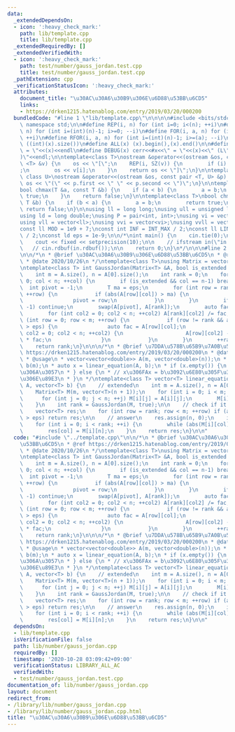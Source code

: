 ```yaml
---
data:
  _extendedDependsOn:
  - icon: ':heavy_check_mark:'
    path: lib/template.cpp
    title: lib/template.cpp
  _extendedRequiredBy: []
  _extendedVerifiedWith:
  - icon: ':heavy_check_mark:'
    path: test/number/gauss_jordan.test.cpp
    title: test/number/gauss_jordan.test.cpp
  _pathExtension: cpp
  _verificationStatusIcon: ':heavy_check_mark:'
  attributes:
    document_title: "\u30AC\u30A6\u30B9\u306E\u6D88\u53BB\u6CD5"
    links:
    - https://drken1215.hatenablog.com/entry/2019/03/20/000200
  bundledCode: "#line 1 \"lib/template.cpp\"\n\n\n\n#include <bits/stdc++.h>\n\nusing\
    \ namespace std;\n\n#define REP(i, n) for (int i=0; i<(n); ++i)\n#define RREP(i,\
    \ n) for (int i=(int)(n)-1; i>=0; --i)\n#define FOR(i, a, n) for (int i=(a); i<(n);\
    \ ++i)\n#define RFOR(i, a, n) for (int i=(int)(n)-1; i>=(a); --i)\n\n#define SZ(x)\
    \ ((int)(x).size())\n#define ALL(x) (x).begin(),(x).end()\n\n#define DUMP(x) cerr<<#x<<\"\
    \ = \"<<(x)<<endl\n#define DEBUG(x) cerr<<#x<<\" = \"<<(x)<<\" (L\"<<__LINE__<<\"\
    )\"<<endl;\n\ntemplate<class T>\nostream &operator<<(ostream &os, const vector\
    \ <T> &v) {\n    os << \"[\";\n    REP(i, SZ(v)) {\n        if (i) os << \", \"\
    ;\n        os << v[i];\n    }\n    return os << \"]\";\n}\n\ntemplate<class T,\
    \ class U>\nostream &operator<<(ostream &os, const pair <T, U> &p) {\n    return\
    \ os << \"(\" << p.first << \" \" << p.second << \")\";\n}\n\ntemplate<class T>\n\
    bool chmax(T &a, const T &b) {\n    if (a < b) {\n        a = b;\n        return\
    \ true;\n    }\n    return false;\n}\n\ntemplate<class T>\nbool chmin(T &a, const\
    \ T &b) {\n    if (b < a) {\n        a = b;\n        return true;\n    }\n   \
    \ return false;\n}\n\nusing ll = long long;\nusing ull = unsigned long long;\n\
    using ld = long double;\nusing P = pair<int, int>;\nusing vi = vector<int>;\n\
    using vll = vector<ll>;\nusing vvi = vector<vi>;\nusing vvll = vector<vll>;\n\n\
    const ll MOD = 1e9 + 7;\nconst int INF = INT_MAX / 2;\nconst ll LINF = LLONG_MAX\
    \ / 2;\nconst ld eps = 1e-9;\n\n/*\nint main() {\n    cin.tie(0);\n    ios::sync_with_stdio(false);\n\
    \    cout << fixed << setprecision(10);\n\n    // ifstream in(\"in.txt\");\n \
    \   // cin.rdbuf(in.rdbuf());\n\n    return 0;\n}\n*/\n\n\n#line 2 \"lib/number/gauss_jordan.cpp\"\
    \n\n/*\n * @brief \u30AC\u30A6\u30B9\u306E\u6D88\u53BB\u6CD5\n * @ref https://drken1215.hatenablog.com/entry/2019/03/20/000200\n\
    \ * @date 2020/10/26\n */\ntemplate<class T>\nusing Matrix = vector<vector<T>>;\n\
    \ntemplate<class T> int GaussJordan(Matrix<T> &A, bool is_extended = false) {\n\
    \    int m = A.size(), n = A[0].size();\n    int rank = 0;\n    for (int col =\
    \ 0; col < n; ++col) {\n        if (is_extended && col == n-1) break;\n      \
    \  int pivot = -1;\n        T ma = eps;\n        for (int row = rank; row < m;\
    \ ++row) {\n            if (abs(A[row][col]) > ma) {\n                ma = abs(A[row][col]);\n\
    \                pivot = row;\n            }\n        }\n        if (pivot ==\
    \ -1) continue;\n        swap(A[pivot], A[rank]);\n        auto fac = A[rank][col];\n\
    \        for (int col2 = 0; col2 < n; ++col2) A[rank][col2] /= fac;\n        for\
    \ (int row = 0; row < m; ++row) {\n            if (row != rank && abs(A[row][col])\
    \ > eps) {\n                auto fac = A[row][col];\n                for (int\
    \ col2 = 0; col2 < n; ++col2) {\n                    A[row][col2] -= A[rank][col2]\
    \ * fac;\n                }\n            }\n        }\n        ++rank;\n    }\n\
    \    return rank;\n}\n\n\n/*\n * @brief \u7DDA\u578B\u65B9\u7A0B\u5F0F\n * @ref\
    \ https://drken1215.hatenablog.com/entry/2019/03/20/000200\n * @date 2020/10/26\n\
    \ * @usage\n * vector<vector<double>> A(m, vector<double>(n));\n * vector<double>\
    \ b(m);\n * auto x = linear_equation(A, b);\n * if (x.empty()) {\n * // \u89E3\
    \u306A\u3057\n * } else {\n * // x\u306FAx = b\u3092\u6E80\u305F\u3059\u4E00\u3064\
    \u306E\u89E3\n * }\n */\ntemplate<class T> vector<T> linear_equation(Matrix<T>\
    \ A, vector<T> b) {\n    // extended\n    int m = A.size(), n = A[0].size();\n\
    \    Matrix<T> M(m, vector<T>(n + 1));\n    for (int i = 0; i < m; ++i) {\n  \
    \      for (int j = 0; j < n; ++j) M[i][j] = A[i][j];\n        M[i][n] = b[i];\n\
    \    }\n    int rank = GaussJordan(M, true);\n\n    // check if it has no solution\n\
    \    vector<T> res;\n    for (int row = rank; row < m; ++row) if (abs(M[row][n])\
    \ > eps) return res;\n\n    // answer\n    res.assign(n, 0);\n    int col = 0;\n\
    \    for (int i = 0; i < rank; ++i) {\n        while (abs(M[i][col]) < eps) ++col;\n\
    \        res[col] = M[i][n];\n    }\n    return res;\n}\n\n"
  code: "#include \"../template.cpp\"\n\n/*\n * @brief \u30AC\u30A6\u30B9\u306E\u6D88\
    \u53BB\u6CD5\n * @ref https://drken1215.hatenablog.com/entry/2019/03/20/000200\n\
    \ * @date 2020/10/26\n */\ntemplate<class T>\nusing Matrix = vector<vector<T>>;\n\
    \ntemplate<class T> int GaussJordan(Matrix<T> &A, bool is_extended = false) {\n\
    \    int m = A.size(), n = A[0].size();\n    int rank = 0;\n    for (int col =\
    \ 0; col < n; ++col) {\n        if (is_extended && col == n-1) break;\n      \
    \  int pivot = -1;\n        T ma = eps;\n        for (int row = rank; row < m;\
    \ ++row) {\n            if (abs(A[row][col]) > ma) {\n                ma = abs(A[row][col]);\n\
    \                pivot = row;\n            }\n        }\n        if (pivot ==\
    \ -1) continue;\n        swap(A[pivot], A[rank]);\n        auto fac = A[rank][col];\n\
    \        for (int col2 = 0; col2 < n; ++col2) A[rank][col2] /= fac;\n        for\
    \ (int row = 0; row < m; ++row) {\n            if (row != rank && abs(A[row][col])\
    \ > eps) {\n                auto fac = A[row][col];\n                for (int\
    \ col2 = 0; col2 < n; ++col2) {\n                    A[row][col2] -= A[rank][col2]\
    \ * fac;\n                }\n            }\n        }\n        ++rank;\n    }\n\
    \    return rank;\n}\n\n\n/*\n * @brief \u7DDA\u578B\u65B9\u7A0B\u5F0F\n * @ref\
    \ https://drken1215.hatenablog.com/entry/2019/03/20/000200\n * @date 2020/10/26\n\
    \ * @usage\n * vector<vector<double>> A(m, vector<double>(n));\n * vector<double>\
    \ b(m);\n * auto x = linear_equation(A, b);\n * if (x.empty()) {\n * // \u89E3\
    \u306A\u3057\n * } else {\n * // x\u306FAx = b\u3092\u6E80\u305F\u3059\u4E00\u3064\
    \u306E\u89E3\n * }\n */\ntemplate<class T> vector<T> linear_equation(Matrix<T>\
    \ A, vector<T> b) {\n    // extended\n    int m = A.size(), n = A[0].size();\n\
    \    Matrix<T> M(m, vector<T>(n + 1));\n    for (int i = 0; i < m; ++i) {\n  \
    \      for (int j = 0; j < n; ++j) M[i][j] = A[i][j];\n        M[i][n] = b[i];\n\
    \    }\n    int rank = GaussJordan(M, true);\n\n    // check if it has no solution\n\
    \    vector<T> res;\n    for (int row = rank; row < m; ++row) if (abs(M[row][n])\
    \ > eps) return res;\n\n    // answer\n    res.assign(n, 0);\n    int col = 0;\n\
    \    for (int i = 0; i < rank; ++i) {\n        while (abs(M[i][col]) < eps) ++col;\n\
    \        res[col] = M[i][n];\n    }\n    return res;\n}\n\n"
  dependsOn:
  - lib/template.cpp
  isVerificationFile: false
  path: lib/number/gauss_jordan.cpp
  requiredBy: []
  timestamp: '2020-10-28 03:09:42+09:00'
  verificationStatus: LIBRARY_ALL_AC
  verifiedWith:
  - test/number/gauss_jordan.test.cpp
documentation_of: lib/number/gauss_jordan.cpp
layout: document
redirect_from:
- /library/lib/number/gauss_jordan.cpp
- /library/lib/number/gauss_jordan.cpp.html
title: "\u30AC\u30A6\u30B9\u306E\u6D88\u53BB\u6CD5"
---
```

